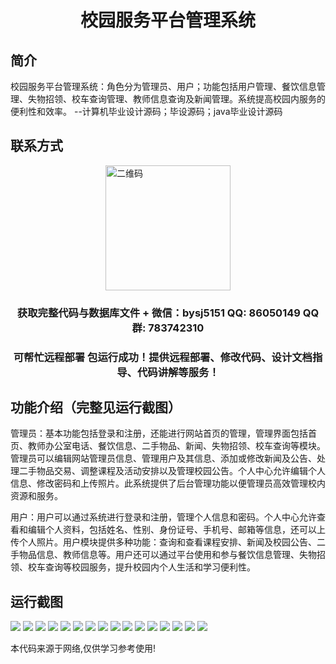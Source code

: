 <p><h1 align="center">校园服务平台管理系统</h1></p>

## 简介
校园服务平台管理系统：角色分为管理员、用户；功能包括用户管理、餐饮信息管理、失物招领、校车查询管理、教师信息查询及新闻管理。系统提高校园内服务的便利性和效率。    --计算机毕业设计源码；毕设源码；java毕业设计源码


## 联系方式
<img src="https://bs-1329754181.cos.ap-shanghai.myqcloud.com/wx.jpg" alt="二维码" style="display: block; margin: 0 auto;" width="200px">
<p><h3 align="center">获取完整代码与数据库文件 + 微信：bysj5151 QQ: 86050149 QQ群: 783742310</h3></p>
<p><h3 align="center">可帮忙远程部署 包运行成功！提供远程部署、修改代码、设计文档指导、代码讲解等服务！</h3></p>

## 功能介绍（完整见运行截图）
管理员：基本功能包括登录和注册，还能进行网站首页的管理，管理界面包括首页、教师办公室电话、餐饮信息、二手物品、新闻、失物招领、校车查询等模块。管理员可以编辑网站管理员信息、管理用户及其信息、添加或修改新闻及公告、处理二手物品交易、调整课程及活动安排以及管理校园公告。个人中心允许编辑个人信息、修改密码和上传照片。此系统提供了后台管理功能以便管理员高效管理校内资源和服务。

用户：用户可以通过系统进行登录和注册，管理个人信息和密码。个人中心允许查看和编辑个人资料，包括姓名、性别、身份证号、手机号、邮箱等信息，还可以上传个人照片。用户模块提供多种功能：查询和查看课程安排、新闻及校园公告、二手物品信息、教师信息等。用户还可以通过平台使用和参与餐饮信息管理、失物招领、校车查询等校园服务，提升校园内个人生活和学习便利性。


## 运行截图
![](https://bs-1329754181.cos.ap-shanghai.myqcloud.com/ssm/CampusServicePlatformManagementSystem/img/001.jpg)
![](https://bs-1329754181.cos.ap-shanghai.myqcloud.com/ssm/CampusServicePlatformManagementSystem/img/002.jpg)
![](https://bs-1329754181.cos.ap-shanghai.myqcloud.com/ssm/CampusServicePlatformManagementSystem/img/003.jpg)
![](https://bs-1329754181.cos.ap-shanghai.myqcloud.com/ssm/CampusServicePlatformManagementSystem/img/004.jpg)
![](https://bs-1329754181.cos.ap-shanghai.myqcloud.com/ssm/CampusServicePlatformManagementSystem/img/005.jpg)
![](https://bs-1329754181.cos.ap-shanghai.myqcloud.com/ssm/CampusServicePlatformManagementSystem/img/006.jpg)
![](https://bs-1329754181.cos.ap-shanghai.myqcloud.com/ssm/CampusServicePlatformManagementSystem/img/007.jpg)
![](https://bs-1329754181.cos.ap-shanghai.myqcloud.com/ssm/CampusServicePlatformManagementSystem/img/008.jpg)
![](https://bs-1329754181.cos.ap-shanghai.myqcloud.com/ssm/CampusServicePlatformManagementSystem/img/009.jpg)
![](https://bs-1329754181.cos.ap-shanghai.myqcloud.com/ssm/CampusServicePlatformManagementSystem/img/010.jpg)
![](https://bs-1329754181.cos.ap-shanghai.myqcloud.com/ssm/CampusServicePlatformManagementSystem/img/011.jpg)
![](https://bs-1329754181.cos.ap-shanghai.myqcloud.com/ssm/CampusServicePlatformManagementSystem/img/012.jpg)
![](https://bs-1329754181.cos.ap-shanghai.myqcloud.com/ssm/CampusServicePlatformManagementSystem/img/013.jpg)
![](https://bs-1329754181.cos.ap-shanghai.myqcloud.com/ssm/CampusServicePlatformManagementSystem/img/014.jpg)
![](https://bs-1329754181.cos.ap-shanghai.myqcloud.com/ssm/CampusServicePlatformManagementSystem/img/015.jpg)
![](https://bs-1329754181.cos.ap-shanghai.myqcloud.com/ssm/CampusServicePlatformManagementSystem/img/016.jpg)

<p>本代码来源于网络,仅供学习参考使用!</p>
